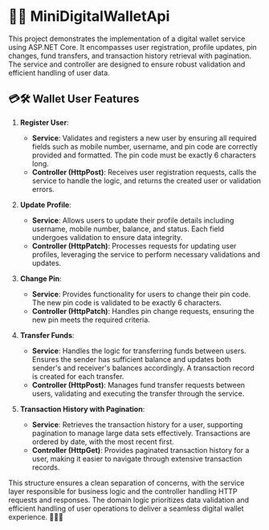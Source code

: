 ﻿# 💼📱 MiniDigitalWalletApi

This project demonstrates the implementation of a digital wallet service using ASP.NET Core. It encompasses user registration, profile updates, pin changes, fund transfers, and transaction history retrieval with pagination. The service and controller are designed to ensure robust validation and efficient handling of user data.

## 💳🛠️ Wallet User Features

1. **Register User**: 
   - **Service**: Validates and registers a new user by ensuring all required fields such as mobile number, username, and pin code are correctly provided and formatted. The pin code must be exactly 6 characters long.
   - **Controller (HttpPost)**: Receives user registration requests, calls the service to handle the logic, and returns the created user or validation errors.

2. **Update Profile**:
   - **Service**: Allows users to update their profile details including username, mobile number, balance, and status. Each field undergoes validation to ensure data integrity.
   - **Controller (HttpPatch)**: Processes requests for updating user profiles, leveraging the service to perform necessary validations and updates.

3. **Change Pin**:
   - **Service**: Provides functionality for users to change their pin code. The new pin code is validated to be exactly 6 characters.
   - **Controller (HttpPatch)**: Handles pin change requests, ensuring the new pin meets the required criteria.

4. **Transfer Funds**:
   - **Service**: Handles the logic for transferring funds between users. Ensures the sender has sufficient balance and updates both sender's and receiver's balances accordingly. A transaction record is created for each transfer.
   - **Controller (HttpPost)**: Manages fund transfer requests between users, validating and executing the transfer through the service.

5. **Transaction History with Pagination**:
   - **Service**: Retrieves the transaction history for a user, supporting pagination to manage large data sets effectively. Transactions are ordered by date, with the most recent first.
   - **Controller (HttpGet)**: Provides paginated transaction history for a user, making it easier to navigate through extensive transaction records.

This structure ensures a clean separation of concerns, with the service layer responsible for business logic and the controller handling HTTP requests and responses. The domain logic prioritizes data validation and efficient handling of user operations to deliver a seamless digital wallet experience. 🚀🔐✨
